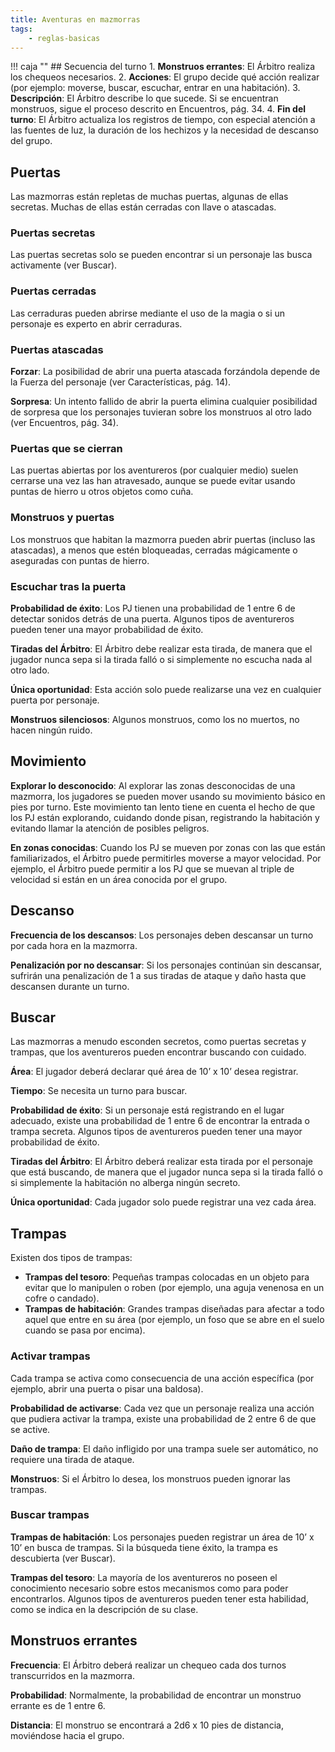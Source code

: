 ```yaml
---
title: Aventuras en mazmorras
tags:
    - reglas-basicas
---
```


!!! caja ""
    ## Secuencia del turno
    1. **Monstruos errantes**: El Árbitro realiza los chequeos necesarios.
    2. **Acciones**: El grupo decide qué acción realizar (por ejemplo: moverse, buscar, escuchar, entrar en una habitación).
    3. **Descripción**: El Árbitro describe lo que sucede. Si se encuentran monstruos, sigue el proceso descrito en Encuentros, pág. 34.
    4. **Fin del turno**: El Árbitro actualiza los registros de tiempo, con especial atención a las fuentes de luz, la duración de los hechizos y la necesidad de descanso del grupo.

## Puertas
Las mazmorras están repletas de muchas puertas, algunas de ellas secretas. Muchas de ellas están cerradas con llave o atascadas.

### Puertas secretas
Las puertas secretas solo se pueden encontrar si un personaje las busca activamente (ver Buscar).

### Puertas cerradas
Las cerraduras pueden abrirse mediante el uso de la magia o si un personaje es experto en abrir cerraduras.

### Puertas atascadas
**Forzar**: La posibilidad de abrir una puerta atascada forzándola depende de la Fuerza del personaje (ver Características, pág. 14).

**Sorpresa**: Un intento fallido de abrir la puerta elimina cualquier posibilidad de sorpresa que los personajes tuvieran sobre los monstruos al otro lado (ver Encuentros, pág. 34).

### Puertas que se cierran
Las puertas abiertas por los aventureros (por cualquier medio) suelen cerrarse una vez las han atravesado, aunque se puede evitar usando puntas de hierro u otros objetos como cuña.

### Monstruos y puertas
Los monstruos que habitan la mazmorra pueden abrir puertas (incluso las atascadas), a menos que estén bloqueadas, cerradas mágicamente o aseguradas con puntas de hierro.

### Escuchar tras la puerta
**Probabilidad de éxito**: Los PJ tienen una probabilidad de 1 entre 6 de detectar sonidos detrás de una puerta. Algunos tipos de aventureros pueden tener una mayor probabilidad de éxito.

**Tiradas del Árbitro**: El Árbitro debe realizar esta tirada, de manera que el jugador nunca sepa si la tirada falló o si simplemente no escucha nada al otro lado.

**Única oportunidad**: Esta acción solo puede realizarse una vez en cualquier puerta por personaje.

**Monstruos silenciosos**: Algunos monstruos, como los no muertos, no hacen ningún ruido.

## Movimiento
**Explorar lo desconocido**: Al explorar las zonas desconocidas de una mazmorra, los jugadores se pueden mover usando su movimiento básico en pies por turno. Este movimiento tan lento tiene en cuenta el hecho de que los PJ están explorando, cuidando donde pisan, registrando la habitación y evitando llamar la atención de posibles peligros.

**En zonas conocidas**: Cuando los PJ se mueven por zonas con las que están familiarizados, el Árbitro puede permitirles moverse a mayor velocidad. Por ejemplo, el Árbitro puede permitir a los PJ que se muevan al triple de velocidad si están en un área conocida por el grupo.

## Descanso
**Frecuencia de los descansos**: Los personajes deben descansar un turno por cada hora en la mazmorra.

**Penalización por no descansar**: Si los personajes continúan sin descansar, sufrirán una penalización de 1 a sus tiradas de ataque y daño hasta que descansen durante un turno.

## Buscar
Las mazmorras a menudo esconden secretos, como puertas secretas y trampas, que los aventureros pueden encontrar buscando con cuidado.

**Área**: El jugador deberá declarar qué área de 10’ x 10’ desea registrar.

**Tiempo**: Se necesita un turno para buscar.

**Probabilidad de éxito**: Si un personaje está registrando en el lugar adecuado, existe una probabilidad de 1 entre 6 de encontrar la entrada o trampa secreta. Algunos tipos de aventureros pueden tener una mayor probabilidad de éxito.

**Tiradas del Árbitro**: El Árbitro deberá realizar esta tirada por el personaje que está buscando, de manera que el jugador nunca sepa si la tirada falló o si simplemente la habitación no alberga ningún secreto.

**Única oportunidad**: Cada jugador solo puede registrar una vez cada área.

## Trampas
Existen dos tipos de trampas:

-  **Trampas del tesoro**: Pequeñas trampas colocadas en un objeto para evitar que lo manipulen o roben (por ejemplo, una aguja venenosa en un cofre o candado).
-  **Trampas de habitación**: Grandes trampas diseñadas para afectar a todo aquel que entre en su área (por ejemplo, un foso que se abre en el suelo cuando se pasa por encima).

### Activar trampas
Cada trampa se activa como consecuencia de una acción específica (por ejemplo, abrir una puerta o pisar una baldosa).

**Probabilidad de activarse**: Cada vez que un personaje realiza una acción que pudiera activar la trampa, existe una probabilidad de 2 entre 6 de que se active.

**Daño de trampa**: El daño infligido por una trampa suele ser automático, no requiere una tirada de ataque.

**Monstruos**: Si el Árbitro lo desea, los monstruos pueden ignorar las trampas.

### Buscar trampas
**Trampas de habitación**: Los personajes pueden registrar un área de 10’ x 10’ en busca de trampas. Si la búsqueda tiene éxito, la trampa es descubierta (ver Buscar).

**Trampas del tesoro**: La mayoría de los aventureros no poseen el conocimiento necesario sobre estos mecanismos como para poder encontrarlos. Algunos tipos de aventureros pueden tener esta habilidad, como se indica en la descripción de su clase.

## Monstruos errantes
**Frecuencia**: El Árbitro deberá realizar un chequeo cada dos turnos transcurridos en la mazmorra.

**Probabilidad**: Normalmente, la probabilidad de encontrar un monstruo errante es de 1 entre 6.

**Distancia**: El monstruo se encontrará a 2d6 x 10 pies de distancia, moviéndose hacia el grupo.
